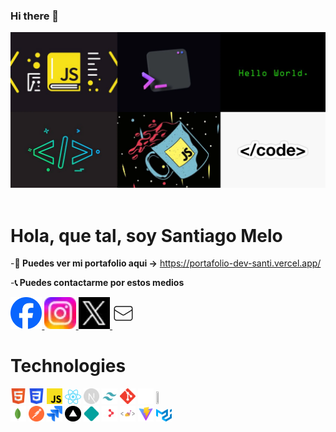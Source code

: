 ### Hi there 👋

<!--
**SantiCM/SantiCM** is a ✨ _special_ ✨ repository because its `README.md` (this file) appears on your GitHub profile.

Here are some ideas to get you started:

- 🔭 I’m currently working on ...
- 🌱 I’m currently learning ...
- 👯 I’m looking to collaborate on ...
- 🤔 I’m looking for help with ...
- 💬 Ask me about ...
- 📫 How to reach me: ...
- 😄 Pronouns: ...
- ⚡ Fun fact: ...
-->

<div className=" flex justify-center items-center mx-auto">
<img src="/public/collage.webp"></img>
<img></img>

<h1>Hola, que tal, soy Santiago Melo</h1>
</div>

-**💼 Puedes ver mi portafolio aqui ->** https://portafolio-dev-santi.vercel.app/


-**📞 Puedes contactarme por estos medios**

<a href="https://www.facebook.com/santiago.cano.1291?locale=es_LA" target="_blank">
<img src="/public/facebook.webp" width="10%" height="10%"></img>
</a>


<a href="https://www.instagram.com/santiago_melo15/" target="_blank">
<img src="/public/instragram.webp" width="10%" height="10%"></img>
</a>

<a href="https://twitter.com/SantiCM05" target="_blank">
<img src="/public/twitter.webp" width="10%" height="10%"></img>
</a>

<a href="https://www.google.com/intl/es-419/gmail/about/" target="_blank">
  <svg
      xmlns="http://www.w3.org/2000/svg"
      fill="none"
      viewBox="0 0 24 24"
      strokeWidth="1.5"
      stroke="currentColor"
      width="35"
      height="50"
    >
      <path
        strokeLinecap="round"
        strokeLinejoin="round"
        d="M21.75 6.75v10.5a2.25 2.25 0 0 1-2.25 2.25h-15a2.25 2.25 0 0 1-2.25-2.25V6.75m19.5 0A2.25 2.25 0 0 0 19.5 4.5h-15a2.25 2.25 0 0 0-2.25 2.25m19.5 0v.243a2.25 2.25 0 0 1-1.07 1.916l-7.5 4.615a2.25 2.25 0 0 1-2.36 0L3.32 8.91a2.25 2.25 0 0 1-1.07-1.916V6.75"
      />
    </svg>
</a>


<h1>Technologies</h1>
<div className="flex flex-row">
<img src="/public/Html.svg" width="5%" height="5%"></img>
<img src="/public/Css.svg" width="5%" height="5%"></img>
<img src="/public/Javascript.svg" width="5%" height="5%"></img>
<img src="/public/React.svg" width="5%" height="5%"></img>
<img src="/public/Next.svg" width="5%" height="5%"></img>
<img src="/public/Tailwind.png" width="5%" height="5%"></img>
<img src="/public/Git.svg" width="5%" height="5%"></img>
<img src="/public/GitHub.svg" width="5%" height="5%"></img>
<img src="/public/axios.ico" width="5%" height="5%"></img>
</div>

<div className="flex flex-row">
<img src="/public/Mongo.svg" width="5%" height="5%"></img>
<img src="/public/Postman.svg" width="5%" height="5%"></img>
<img src="/public/jira.webp" width="5%" height="5%"></img>
<img src="/public/vercel.webp" width="5%" height="5%"></img>
<img src="/public/netifly.webp" width="5%" height="5%"></img>
<img src="/public/react-router-dom.webp" width="5%" height="5%"></img>
<img src="/public/styles-components.png" width="5%" height="5%"></img>
<img src="/public/Vite.png" width="5%" height="5%"></img>
<img src="/public/MaterialUi.svg" width="5%" height="5%"></img>
</div>